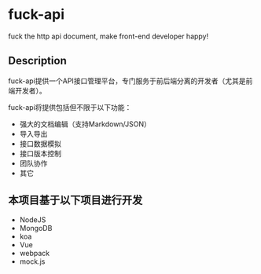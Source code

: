 # fuck-api
fuck the http api document, make front-end developer happy!

## Description
fuck-api提供一个API接口管理平台，专门服务于前后端分离的开发者（尤其是前端开发者）。

fuck-api将提供包括但不限于以下功能：
+ 强大的文档编辑（支持Markdown/JSON）
+ 导入导出
+ 接口数据模拟
+ 接口版本控制
+ 团队协作
+ 其它

## 本项目基于以下项目进行开发

+ NodeJS
+ MongoDB
+ koa
+ Vue
+ webpack
+ mock.js
